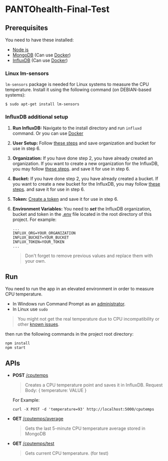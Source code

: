 # PANTOhealth-Final-Test

## Prerequisites
You need to have these installed:
- [Node js](https://nodejs.org/en/download/)
- [MongoDB](https://docs.mongodb.com/manual/tutorial/install-mongodb-on-windows/#install-mongodb-community-edition) (Can use [Docker](https://www.mongodb.com/compatibility/docker))
- [InfluxDB](https://docs.influxdata.com/influxdb/v2.0/install/?t=Windows) (Can use [Docker](https://docs.influxdata.com/influxdb/v2.0/install/?t=Docker#configure-influxdb-with-docker))

### Linux lm-sensors
`lm-sensors` package is needed for Linux systems to measure the CPU temperature. Install it using the following command (on DEBIAN-based systems):
```
$ sudo apt-get install lm-sensors
```


### InfluxDB additional setup
1. **Run InfluxDB:** Navigate to the install directory and run `influxd` command. Or you can use [Docker](https://docs.influxdata.com/influxdb/v2.0/install/?t=Docker#configure-influxdb-with-docker)

2. **User Setup:** Follow [these steps](https://docs.influxdata.com/influxdb/v2.0/install/#set-up-influxdb)  and save organization and bucket for use in step 6.

3. **Organization:** If you have done step 2, you have already created an organization. If you want to create a new organization for the InfluxDB, you may follow [these steps](https://docs.influxdata.com/influxdb/v2.0/organizations/create-org/). and save it for use in step 6.

4. **Bucket:** If you have done step 2, you have already created a bucket. If you want to create a new bucket for the InfluxDB, you may follow [these steps](https://docs.influxdata.com/influxdb/v2.0/organizations/buckets/create-bucket/).  and save it for use in step 6.

5. **Token:** [Create a token](https://docs.influxdata.com/influxdb/v2.0/security/tokens/create-token/) and save it for use in step 6.

6. **Environment Variables:** You need to ***set*** the InfluxDB organization, bucket and token in the [.env](./.env) file located in the root directory of this project. For example:
    ```
    ...
    INFLUX_ORG=YOUR_ORGANIZATION
    INFLUX_BUCKET=YOUR_BUCKET
    INFLUX_TOKEN=YOUR_TOKEN
    ...
    ```
    > Don't forget to remove previous values and replace them with your own.


## Run
You need to run the app in an elevated environment in order to measure CPU temperature.
* In Windows run Command Prompt as an [administrator](https://docs.microsoft.com/en-us/previous-versions/windows/it-pro/windows-server-2012-r2-and-2012/jj717276(v=ws.11)).
* In Linux use `sudo`
> You might not get the real temperature due to CPU incompatibility or other [known issues](https://systeminformation.io/issues.html).

then run the following commands in the project root directory:
```
npm install
npm start
```

## APIs
- **POST** [/cputemps](http://localhost:5000/cputemps)
    > Creates a CPU temperature point and saves it in InfluxDB.
    Request Body: { temperature: VALUE }

    For Example:
    ```
    curl -X POST -d 'temperature=93' http://localhost:5000/cputemps
    ```
- **GET** [/cputemps/average](http://localhost:5000/cputemps/average)
    > Gets the last 5-minute CPU temperature average stored in MongoDB

- **GET** [/cputemps/test](http://localhost:5000/cputemps/test)
    > Gets current CPU temperature. (for test)
